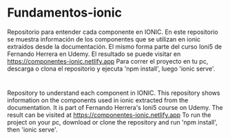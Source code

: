 # Fundamentos-ionic
Repositorio para entender cada componente en IONIC.
En este repositorio se muestra información de los componentes que se utilizan en ionic extraídos desde la documentación. 
El mismo forma parte del curso Ioni5 de Fernando Herrera en Udemy.
El resultado se puede visitar en https://componentes-ionic.netlify.app
Para correr el proyecto en tu pc, descarga o clona el repositorio y ejecuta 'npm install', luego 'ionic serve'.





#
Repository to understand each component in IONIC.
This repository shows information on the components used in ionic extracted from the documentation.
It is part of Fernando Herrera's Ioni5 course on Udemy.
The result can be visited at https://componentes-ionic.netlify.app
To run the project on your pc, download or clone the repository and run 'npm install', then 'ionic serve'.

